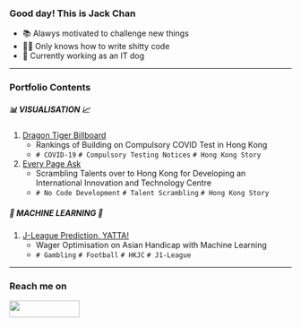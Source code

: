 ### Good day! This is Jack Chan
- 📚 Alawys motivated to challenge new things
- ✍🏻 Only knows how to write shitty code
- 🐶 Currently working as an IT dog

---
### Portfolio Contents
##### 📊 VISUALISATION 📈
1. [Dragon Tiger Billboard](https://github.com/Jack-cky/Dragon_Tiger_Billboard_for_CTN)
    - Rankings of Building on Compulsory COVID Test in Hong Kong
    - `# COVID-19` `# Compulsory Testing Notices` `# Hong Kong Story`
2. [Every Page Ask](https://github.com/Jack-cky/EPA-Scrambling_Talents_over_to_Hong_Kong)
    - Scrambling Talents over to Hong Kong for Developing an International Innovation and Technology Centre
    - `# No Code Development` `# Talent Scrambling` `# Hong Kong Story`

##### 🤖 MACHINE LEARNING 👾
1. [J-League Prediction, YATTA!](https://github.com/Jack-cky/JPY-Wager_Optimisation_on_Asian_Handicap_with_Machine_Learning)
    - Wager Optimisation on Asian Handicap with Machine Learning
    - `# Gambling` `# Football` `# HKJC` `# J1-League`

---
### Reach me on
<div>
    <a href="https://www.linkedin.com/in/jack-cky">
        <img src="https://img.shields.io/badge/LinkedIn-0077B5?style=for-the-badge&logo=linkedin&logoColor=white" height="30" width="125px">
    </a>
</div>
